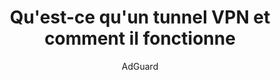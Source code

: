 ---
layout: post
title: "Qu'est-ce qu'un tunnel VPN et comment il fonctionne"
link: "https://adguard.com/fr/blog/techtok-what-is-vpn-tunnel.html"
author: "AdGuard"
published_date: "17/01/2025"
description: "Comme certains d'entre vous le savent probablement, nous avons récemment lancé notre rubrique TechTok - une sorte de rubrique de conseils où vous pouvez envoyer vos questions, et aucune question n'est trop basique ou trop technique pour nous. Le petit article ci-dessous est la première édition de notre rubrique, dans laquelle nous répondons à la question posée par l'un de nos lecteurs : « Décrivez le mécanisme technique d'un tunnel VPN en termes simples ! »"
language: "fr"
categories: 
   - Liens
tags: "vpn technologie numérique"
og-tags: "vpn technologie numérique"
permalink: /:categories/:year/:month/:day/:title/
---